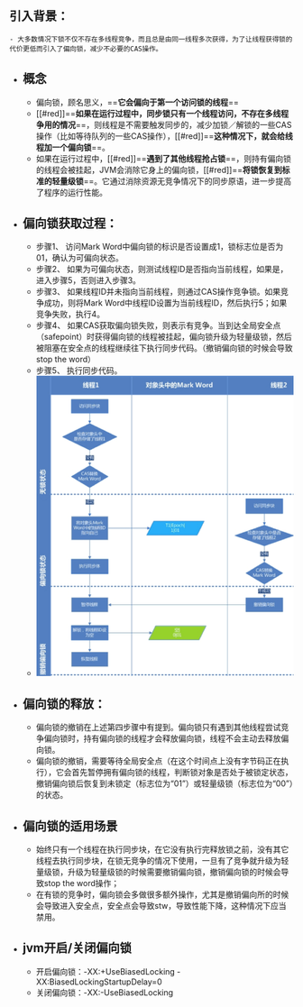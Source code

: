 ## 引入背景：
	- 大多数情况下锁不仅不存在多线程竞争，而且总是由同一线程多次获得，为了让线程获得锁的代价更低而引入了偏向锁，减少不必要的CAS操作。
- ## 概念
	- 偏向锁，顾名思义，==**它会偏向于第一个访问锁的线程**==
	- [[#red]]==**如果在运行过程中，同步锁只有一个线程访问，不存在多线程争用的情况**==，则线程是不需要触发同步的，减少加锁／解锁的一些CAS操作（比如等待队列的一些CAS操作），[[#red]]==**这种情况下，就会给线程加一个偏向锁**==。
	- 如果在运行过程中，[[#red]]==**遇到了其他线程抢占锁**==，则持有偏向锁的线程会被挂起，JVM会消除它身上的偏向锁，[[#red]]==**将锁恢复到标准的轻量级锁**==。它通过消除资源无竞争情况下的同步原语，进一步提高了程序的运行性能。
- ## 偏向锁获取过程：
	- 步骤1、 访问Mark Word中偏向锁的标识是否设置成1，锁标志位是否为01，确认为可偏向状态。
	- 步骤2、 如果为可偏向状态，则测试线程ID是否指向当前线程，如果是，进入步骤5，否则进入步骤3。
	- 步骤3、 如果线程ID并未指向当前线程，则通过CAS操作竞争锁。如果竞争成功，则将Mark Word中线程ID设置为当前线程ID，然后执行5；如果竞争失败，执行4。
	- 步骤4、 如果CAS获取偏向锁失败，则表示有竞争。当到达全局安全点（safepoint）时获得偏向锁的线程被挂起，偏向锁升级为轻量级锁，然后被阻塞在安全点的线程继续往下执行同步代码。（撤销偏向锁的时候会导致stop the word）
	- 步骤5、 执行同步代码。
	- ![image.png](../assets/image_1690178895566_0.png)
- ## 偏向锁的释放：
	- 偏向锁的撤销在上述第四步骤中有提到。偏向锁只有遇到其他线程尝试竞争偏向锁时，持有偏向锁的线程才会释放偏向锁，线程不会主动去释放偏向锁。
	- 偏向锁的撤销，需要等待全局安全点（在这个时间点上没有字节码正在执行），它会首先暂停拥有偏向锁的线程，判断锁对象是否处于被锁定状态，撤销偏向锁后恢复到未锁定（标志位为“01”）或轻量级锁（标志位为“00”）的状态。
- ## 偏向锁的适用场景
	- 始终只有一个线程在执行同步块，在它没有执行完释放锁之前，没有其它线程去执行同步块，在锁无竞争的情况下使用，一旦有了竞争就升级为轻量级锁，升级为轻量级锁的时候需要撤销偏向锁，撤销偏向锁的时候会导致stop the word操作；
	- 在有锁的竞争时，偏向锁会多做很多额外操作，尤其是撤销偏向所的时候会导致进入安全点，安全点会导致stw，导致性能下降，这种情况下应当禁用。
- ## jvm开启/关闭偏向锁
	- 开启偏向锁：-XX:+UseBiasedLocking -XX:BiasedLockingStartupDelay=0
	- 关闭偏向锁：-XX:-UseBiasedLocking
